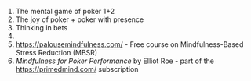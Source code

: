 
1. The mental game of poker 1+2
2. The joy of poker + poker with presence
3. Thinking in bets
4. 
5. https://palousemindfulness.com/  - Free course on Mindfulness-Based Stress Reduction (MBSR)
6. _Mindfulness for Poker Performance_ by Elliot Roe - part of the https://primedmind.com/ subscription
